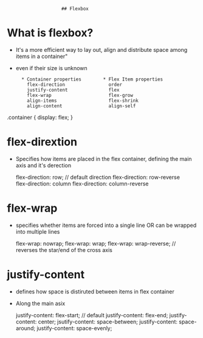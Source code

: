                         ## Flexbox

# What is flexbox?
* It's a more efficient way to lay out, align and distribute space among items in a container"
* even if their size is unknown

        * Container properties        * Flex Item properties
          flex-direсtion                order
          justify-content               flex
          flex-wrap                     flex-grow
          align-items                   flex-shrink
          align-content                 align-self

.container {
    display: flex;
}

# flex-dirextion
* Specifies how items are placed in the flex container, defining the main axis and it's derection

    flex-direction: row;            // default direction
    flex-direction: row-reverse     
    flex-direction: column
    flex-direction: column-reverse
    
# flex-wrap
* specifies whether items are forced into a single line OR can be wrapped into multiple lines 

    flex-wrap: nowrap;
    flex-wrap: wrap;
    flex-wrap: wrap-reverse;    // reverses the star/end of the cross axis
    
# justify-content
* defines how space is distiruted between items in flex container
* Along the main asix
    
    justify-content: flex-start;    // default
    justify-content: flex-end;
    justify-content: center;
    jsutify-content: space-between;
    justify-content: space-around;
    justify-content: space-evenly;